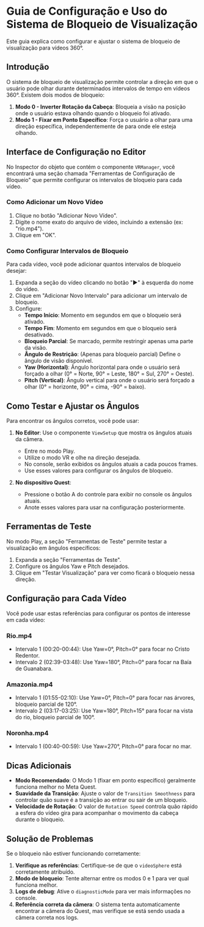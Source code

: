 # Guia de Configuração e Uso do Sistema de Bloqueio de Visualização

Este guia explica como configurar e ajustar o sistema de bloqueio de visualização para vídeos 360°.

## Introdução

O sistema de bloqueio de visualização permite controlar a direção em que o usuário pode olhar durante determinados intervalos de tempo em vídeos 360°. Existem dois modos de bloqueio:

1. **Modo 0 - Inverter Rotação da Cabeça**: Bloqueia a visão na posição onde o usuário estava olhando quando o bloqueio foi ativado.
2. **Modo 1 - Fixar em Ponto Específico**: Força o usuário a olhar para uma direção específica, independentemente de para onde ele esteja olhando.

## Interface de Configuração no Editor

No Inspector do objeto que contém o componente `VRManager`, você encontrará uma seção chamada "Ferramentas de Configuração de Bloqueio" que permite configurar os intervalos de bloqueio para cada vídeo.

### Como Adicionar um Novo Vídeo

1. Clique no botão "Adicionar Novo Vídeo".
2. Digite o nome exato do arquivo de vídeo, incluindo a extensão (ex: "rio.mp4").
3. Clique em "OK".

### Como Configurar Intervalos de Bloqueio

Para cada vídeo, você pode adicionar quantos intervalos de bloqueio desejar:

1. Expanda a seção do vídeo clicando no botão "►" à esquerda do nome do vídeo.
2. Clique em "Adicionar Novo Intervalo" para adicionar um intervalo de bloqueio.
3. Configure:
   - **Tempo Início**: Momento em segundos em que o bloqueio será ativado.
   - **Tempo Fim**: Momento em segundos em que o bloqueio será desativado.
   - **Bloqueio Parcial**: Se marcado, permite restringir apenas uma parte da visão.
   - **Ângulo de Restrição**: (Apenas para bloqueio parcial) Define o ângulo de visão disponível.
   - **Yaw (Horizontal)**: Ângulo horizontal para onde o usuário será forçado a olhar (0° = Norte, 90° = Leste, 180° = Sul, 270° = Oeste).
   - **Pitch (Vertical)**: Ângulo vertical para onde o usuário será forçado a olhar (0° = horizonte, 90° = cima, -90° = baixo).

## Como Testar e Ajustar os Ângulos

Para encontrar os ângulos corretos, você pode usar:

1. **No Editor**: Use o componente `ViewSetup` que mostra os ângulos atuais da câmera.
   - Entre no modo Play.
   - Utilize o modo VR e olhe na direção desejada.
   - No console, serão exibidos os ângulos atuais a cada poucos frames.
   - Use esses valores para configurar os ângulos de bloqueio.

2. **No dispositivo Quest**: 
   - Pressione o botão A do controle para exibir no console os ângulos atuais.
   - Anote esses valores para usar na configuração posteriormente.

## Ferramentas de Teste

No modo Play, a seção "Ferramentas de Teste" permite testar a visualização em ângulos específicos:

1. Expanda a seção "Ferramentas de Teste".
2. Configure os ângulos Yaw e Pitch desejados.
3. Clique em "Testar Visualização" para ver como ficará o bloqueio nessa direção.

## Configuração para Cada Vídeo

Você pode usar estas referências para configurar os pontos de interesse em cada vídeo:

### Rio.mp4
- Intervalo 1 (00:20-00:44): Use Yaw=0°, Pitch=0° para focar no Cristo Redentor.
- Intervalo 2 (02:39-03:48): Use Yaw=180°, Pitch=0° para focar na Baía de Guanabara.

### Amazonia.mp4
- Intervalo 1 (01:55-02:10): Use Yaw=0°, Pitch=0° para focar nas árvores, bloqueio parcial de 120°.
- Intervalo 2 (03:17-03:25): Use Yaw=180°, Pitch=15° para focar na vista do rio, bloqueio parcial de 100°.

### Noronha.mp4
- Intervalo 1 (00:40-00:59): Use Yaw=270°, Pitch=0° para focar no mar.

## Dicas Adicionais

- **Modo Recomendado**: O Modo 1 (fixar em ponto específico) geralmente funciona melhor no Meta Quest.
- **Suavidade da Transição**: Ajuste o valor de `Transition Smoothness` para controlar quão suave é a transição ao entrar ou sair de um bloqueio.
- **Velocidade de Rotação**: O valor de `Rotation Speed` controla quão rápido a esfera do vídeo gira para acompanhar o movimento da cabeça durante o bloqueio.

## Solução de Problemas

Se o bloqueio não estiver funcionando corretamente:

1. **Verifique as referências**: Certifique-se de que o `videoSphere` está corretamente atribuído.
2. **Modo de bloqueio**: Tente alternar entre os modos 0 e 1 para ver qual funciona melhor.
3. **Logs de debug**: Ative o `diagnosticMode` para ver mais informações no console.
4. **Referência correta da câmera**: O sistema tenta automaticamente encontrar a câmera do Quest, mas verifique se está sendo usada a câmera correta nos logs. 